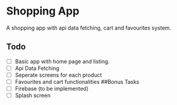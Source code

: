 # Shopping App

A shopping app with api data fetching, cart and favourites system.

## Todo

* [ ] Basic app with home page and listing.
* [ ] Api Data Fetching
* [ ] Seperate screens for each product
* [ ] Favourites and cart functionalities
##Bonus Tasks
* [ ] Firebase (to be implemented)
* [ ] Splash screen
